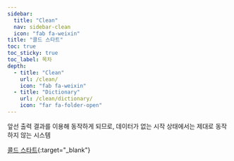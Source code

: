 ```yaml
---
sidebar:
  title: "Clean"
  nav: sidebar-clean
  icon: "fab fa-weixin"
title: "콜드 스타트"
toc: true
toc_sticky: true
toc_label: 목차
depth: 
  - title: "Clean"
    url: /clean/
    icon: "fab fa-weixin"
  - title: "Dictionary"
    url: /clean/dictionary/
    icon: "far fa-folder-open"
---
```

앞선 출력 결과를 이용해 동작하게 되므로, 데이터가 없는 시작 상태에서는 제대로 동작하지 않는 시스템

[<i class="fas fa-link"></i> 콜드 스타트](https://itwiki.kr/w/%EC%BD%9C%EB%93%9C_%EC%8A%A4%ED%83%80%ED%8A%B8){:target="_blank"}

